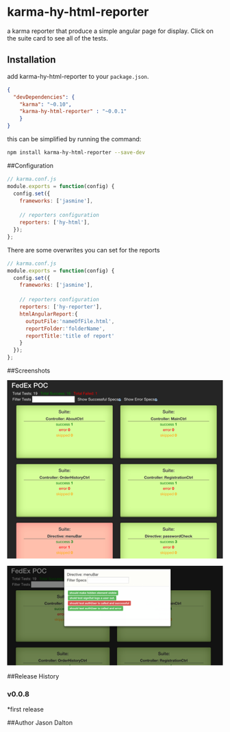 karma-hy-html-reporter
======================

a karma reporter that produce a simple angular page for display.  Click on the suite card to see all of the tests.

## Installation
add karma-hy-html-reporter to your `package.json`. 
```json
{ 
  "devDependencies": {
    "karma": "~0.10",
    "karma-hy-html-reporter" : "~0.0.1"
    }
}
```
this can be simplified by running the command:
```bash
npm install karma-hy-html-reporter --save-dev
```

##Configuration
```js
// karma.conf.js
module.exports = function(config) {
  config.set({
    frameworks: ['jasmine'],

    // reporters configuration
    reporters: ['hy-html'],
  });
};
```

There are some overwrites you can set for the reports 
```js
// karma.conf.js
module.exports = function(config) {
  config.set({
    frameworks: ['jasmine'],

    // reporters configuration
    reporters: ['hy-reporter'],
    htmlAngularReport:{
      outputFile:'nameOfFile.html',
      reportFolder:'folderName',
      reportTitle:'title of report'
    }
  });
};
```

##Screenshots

![Full Page](/fullPage.png)

![Popup](/popup.png)

##Release History
### v0.0.8
*first release

##Author
Jason Dalton
